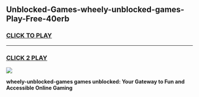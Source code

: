 
## Unblocked-Games-wheely-unblocked-games-Play-Free-40erb
<h3>
<a href="https://premium76.site?title=wheely-unblocked-games&ref=20A">CLICK TO PLAY</a></h3>
<hr>

<h3>
<a href="https://premium76.site?title=wheely-unblocked-games&ref=20A">CLICK 2 PLAY</a>
  
</h3>

<a href="https://premium76.site?title=wheely-unblocked-games&ref=20A"><img src="https://clearcache.store/games.png"></a>


**wheely-unblocked-games games unblocked: Your Gateway to Fun and Accessible Online Gaming**
